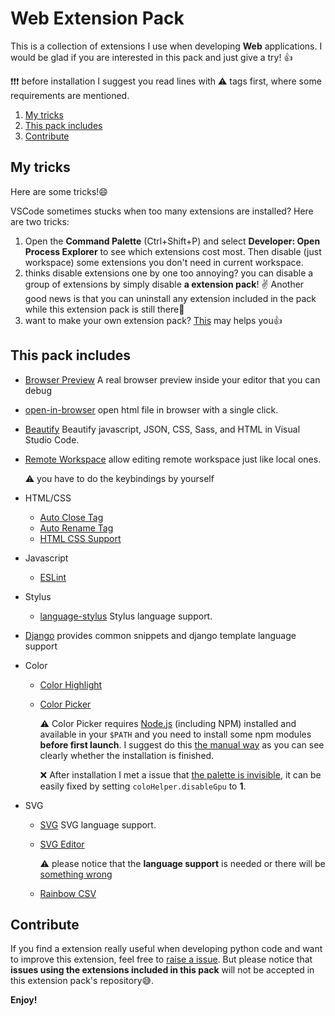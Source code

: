 # Web Extension Pack

This is a collection of extensions I use when developing **Web** applications. I
would be glad if you are interested in this pack and just give a try! 👍

❗️❗️❗️ before installation I suggest you read lines with ⚠️ tags first, where some requirements are mentioned.

1. [My tricks](#My-tricks)
2. [This pack includes](#This-pack-includes)
3. [Contribute](#Contribute)

## My tricks

Here are some tricks!😄

VSCode sometimes stucks when too many extensions are installed? Here are two
tricks:

1. Open the **Command Palette** (Ctrl+Shift+P) and select **Developer: Open
   Process Explorer** to see which extensions cost most. Then disable (just
   workspace) some extensions you don't need in current workspace.
2. thinks disable extensions one by one too annoying? you can disable a group
   of extensions by simply disable **a extension pack**! ✌️ Another good news is
   that you can uninstall any extension included in the pack while this extension
   pack is still there🎊
3. want to make your own extension pack? [This](https://code.visualstudio.com/blogs/2017/03/07/extension-pack-roundup)
   may helps you👍

## This pack includes

- [Browser Preview](https://marketplace.visualstudio.com/items?itemName=auchenberg.vscode-browser-preview) A real browser preview inside your
  editor that you can debug
- [open-in-browser](https://marketplace.visualstudio.com/items?itemName=coderfee.open-html-in-browser) open html file in browser with a single click.
- [Beautify](https://marketplace.visualstudio.com/items?itemName=HookyQR.beautify) Beautify javascript, JSON, CSS, Sass, and HTML in Visual Studio Code.
- [Remote Workspace](https://marketplace.visualstudio.com/items?itemName=mkloubert.vscode-remote-workspace)
  allow editing remote workspace just
  like local ones.

  ⚠️ you have to do the keybindings by yourself
- HTML/CSS
  - [Auto Close Tag](https://marketplace.visualstudio.com/items?itemName=formulahendry.auto-close-tag)
  - [Auto Rename Tag](https://marketplace.visualstudio.com/items?itemName=formulahendry.auto-rename-tag)
  - [HTML CSS Support](https://marketplace.visualstudio.com/items?itemName=ecmel.vscode-html-css)
- Javascript
  - [ESLint](https://marketplace.visualstudio.com/items?itemName=dbaeumer.vscode-eslint)
- Stylus
  - [language-stylus](https://marketplace.visualstudio.com/items?itemName=sysoev.language-stylus)
    Stylus language support.
- [Django](https://marketplace.visualstudio.com/items?itemName=batisteo.vscode-django) provides common snippets and django template language support
- Color
  - [Color Highlight](https://marketplace.visualstudio.com/items?itemName=naumovs.color-highlight)
  - [Color Picker](https://marketplace.visualstudio.com/items?itemName=anseki.vscode-color)

    ⚠️ Color Picker requires [Node.js](https://nodejs.org/en/) (including NPM) installed and available in your `$PATH` and you need to install some npm
    modules **before first launch**. I suggest do this [the manual way](https://marketplace.visualstudio.com/items?itemName=anseki.vscode-color#user-content-manual-installation-npm-modules)
    as you can see clearly whether the installation is finished.

    ❌ After installation I met a issue that [the palette is invisible](https://github.com/anseki/vscode-color/issues/78), it can be easily fixed by setting
    `coloHelper.disableGpu` to **1**.
- SVG
  - [SVG](https://marketplace.visualstudio.com/items?itemName=jock.svg) SVG
    language support.
  - [SVG Editor](https://marketplace.visualstudio.com/items?itemName=henoc.svgeditor)

    ⚠️ please notice that the **language support** is needed or there will be
    [something wrong](https://github.com/henoc/svgeditor/issues/43)
  - [Rainbow CSV](https://marketplace.visualstudio.com/items?itemName=mechatroner.rainbow-csv)

## Contribute

If you find a extension really useful when developing python code and want to
improve this extension, feel free to [raise a issue](https://github.com/LeoJhonSong/Web-Extension-Pack/issues).
But please notice that **issues using the extensions included in this pack**
will not be accepted in this extension pack's repository😅.

**Enjoy!**